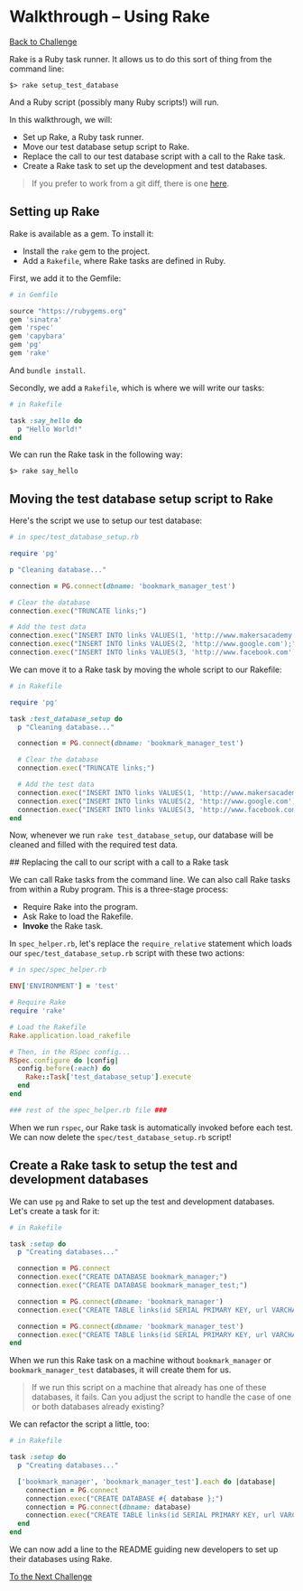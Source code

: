 # Walkthrough – Using Rake

[Back to Challenge](../10_using_rake.md)

Rake is a Ruby task runner. It allows us to do this sort of thing from the command line:

```
$> rake setup_test_database
```

And a Ruby script (possibly many Ruby scripts!) will run.

In this walkthrough, we will:

- Set up Rake, a Ruby task runner.
- Move our test database setup script to Rake.
- Replace the call to our test database script with a call to the Rake task.
- Create a Rake task to set up the development and test databases.

> If you prefer to work from a git diff, there is one [here](https://github.com/sjmog/bookmark_manager/commit/8b7463cf01edd381ed9edf3f99533515e3d4cb0f).

## Setting up Rake

Rake is available as a gem. To install it:

- Install the `rake` gem to the project.
- Add a `Rakefile`, where Rake tasks are defined in Ruby.

First, we add it to the Gemfile:

```ruby
# in Gemfile

source "https://rubygems.org"
gem 'sinatra'
gem 'rspec'
gem 'capybara'
gem 'pg'
gem 'rake'
```

And `bundle install`.

Secondly, we add a `Rakefile`, which is where we will write our tasks:

```ruby
# in Rakefile

task :say_hello do
  p "Hello World!"
end
```

We can run the Rake task in the following way:

```
$> rake say_hello
```

## Moving the test database setup script to Rake

Here's the script we use to setup our test database:

```ruby
# in spec/test_database_setup.rb

require 'pg'

p "Cleaning database..."

connection = PG.connect(dbname: 'bookmark_manager_test')

# Clear the database
connection.exec("TRUNCATE links;")

# Add the test data
connection.exec("INSERT INTO links VALUES(1, 'http://www.makersacademy.com');")
connection.exec("INSERT INTO links VALUES(2, 'http://www.google.com');")
connection.exec("INSERT INTO links VALUES(3, 'http://www.facebook.com');")
```

We can move it to a Rake task by moving the whole script to our Rakefile:

```ruby
# in Rakefile

require 'pg'

task :test_database_setup do
  p "Cleaning database..."

  connection = PG.connect(dbname: 'bookmark_manager_test')

  # Clear the database
  connection.exec("TRUNCATE links;")

  # Add the test data
  connection.exec("INSERT INTO links VALUES(1, 'http://www.makersacademy.com');")
  connection.exec("INSERT INTO links VALUES(2, 'http://www.google.com');")
  connection.exec("INSERT INTO links VALUES(3, 'http://www.facebook.com');")
end
```

Now, whenever we run `rake test_database_setup`, our database will be cleaned and filled with the required test data.

## Replacing the call to our script with a call to a Rake task

We can call Rake tasks from the command line. We can also call Rake tasks from within a Ruby program. This is a three-stage process:

- Require Rake into the program.
- Ask Rake to load the Rakefile.
- **Invoke** the Rake task.

In `spec_helper.rb`, let's replace the `require_relative` statement which loads our `spec/test_database_setup.rb` script with these two actions:

```ruby
# in spec/spec_helper.rb

ENV['ENVIRONMENT'] = 'test'

# Require Rake
require 'rake'

# Load the Rakefile
Rake.application.load_rakefile

# Then, in the RSpec config...
RSpec.configure do |config|
  config.before(:each) do
    Rake::Task['test_database_setup'].execute
  end
end

### rest of the spec_helper.rb file ###
```

When we run `rspec`, our Rake task is automatically invoked before each test. We can now delete the `spec/test_database_setup.rb` script!

## Create a Rake task to setup the test and development databases

We can use `pg` and Rake to set up the test and development databases. Let's create a task for it:

```ruby
# in Rakefile

task :setup do
  p "Creating databases..."

  connection = PG.connect
  connection.exec("CREATE DATABASE bookmark_manager;")
  connection.exec("CREATE DATABASE bookmark_manager_test;")

  connection = PG.connect(dbname: 'bookmark_manager')
  connection.exec("CREATE TABLE links(id SERIAL PRIMARY KEY, url VARCHAR(60));")

  connection = PG.connect(dbname: 'bookmark_manager_test')
  connection.exec("CREATE TABLE links(id SERIAL PRIMARY KEY, url VARCHAR(60));")
end
```

When we run this Rake task on a machine without `bookmark_manager` or `bookmark_manager_test` databases, it will create them for us.

> If we run this script on a machine that already has one of these databases, it fails. Can you adjust the script to handle the case of one or both databases already existing?

We can refactor the script a little, too:

```ruby
# in Rakefile

task :setup do
  p "Creating databases..."

  ['bookmark_manager', 'bookmark_manager_test'].each do |database|
    connection = PG.connect
    connection.exec("CREATE DATABASE #{ database };")
    connection = PG.connect(dbname: database)
    connection.exec("CREATE TABLE links(id SERIAL PRIMARY KEY, url VARCHAR(60));")
  end
end
```

We can now add a line to the README guiding new developers to set up their databases using Rake.

[To the Next Challenge](../11_creating_links.md)
